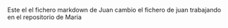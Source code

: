 Este el el fichero markdown de Juan
cambio el fichero de juan trabajando en el repositorio de Maria
